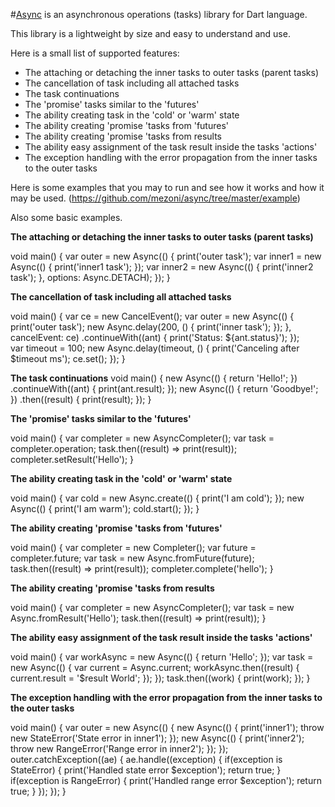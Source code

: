 #[Async](https://github.com/mezoni/async) is an asynchronous operations (tasks) library for Dart language.

This library is a lightweight by size and easy to understand and use.

Here is a small list of supported features:

 - The attaching or detaching the inner tasks to outer tasks (parent tasks)
 - The cancellation of task including all attached tasks
 - The task continuations
 - The 'promise' tasks similar to the 'futures'
 - The ability creating task in the 'cold' or 'warm' state
 - The ability creating 'promise 'tasks from 'futures'
 - The ability creating 'promise 'tasks from results
 - The ability easy assignment of the task result inside the tasks 'actions'
 - The exception handling with the error propagation from the inner tasks to the outer tasks
 
 Here is some examples that you may to run and see how it works and how it may be used.
 (https://github.com/mezoni/async/tree/master/example)
 
 Also some basic examples.
 
**The attaching or detaching the inner tasks to outer tasks (parent tasks)**
 
   void main() {
    var outer = new Async(() {
      print('outer task');
      var inner1 = new Async(() {
        print('inner1 task');
      });
      var inner2 = new Async(() {
        print('inner2 task');
      }, options: Async.DETACH);
    });
  } 

**The cancellation of task including all attached tasks**

  void main() {
    var ce = new CancelEvent();
    var outer = new Async(() {
      print('outer task');
      new Async.delay(200, () {
        print('inner task');
      });
    }, cancelEvent: ce)
    .continueWith((ant) {
      print('Status: ${ant.status}');
    });  
    var timeout = 100;
    new Async.delay(timeout, () {
      print('Canceling after $timeout ms');
      ce.set();
    });
  }

**The task continuations**
   void main() {
    new Async(() {
      return 'Hello!';
    })
    .continueWith((ant) {
      print(ant.result);
    });
    new Async(() {
      return 'Goodbye!';
    })
    .then((result) {
      print(result);
    });
  }
 
**The 'promise' tasks similar to the 'futures'**
  
  void main() {
    var completer = new AsyncCompleter();
    var task = completer.operation;
    task.then((result) => print(result));
    completer.setResult('Hello');
  }

**The ability creating task in the 'cold' or 'warm' state**
 
   void main() {
    var cold = new Async.create(() {
      print('I am cold');
    });
    new Async(() {
      print('I am warm');
      cold.start();
    });
  }

**The ability creating 'promise 'tasks from 'futures'**
 
   void main() {
    var completer = new Completer();
    var future = completer.future;
    var task = new Async.fromFuture(future);
    task.then((result) => print(result));
    completer.complete('hello');
  }

**The ability creating 'promise 'tasks from results**
 
 void main() {
  var completer = new AsyncCompleter();
  var task = new Async.fromResult('Hello');
  task.then((result) => print(result));
}

**The ability easy assignment of the task result inside the tasks 'actions'**
 
   void main() {
    var workAsync = new Async(() {
      return 'Hello';
    });
    var task = new Async(() {
      var current = Async.current;
      workAsync.then((result) {
        current.result = '$result World';
      });
    });
    task.then((work) {
      print(work);
    });
  }

**The exception handling with the error propagation from the inner tasks to the outer tasks**
 
   void main() {
    var outer = new Async(() {
      new Async(() {
        print('inner1');
        throw new StateError('State error in inner1');
      });
      new Async(() {
        print('inner2');
        throw new RangeError('Range error in inner2');
      });
    });
    outer.catchException((ae) {
      ae.handle((exception) {
        if(exception is StateError) {
          print('Handled state error $exception');
          return true;
        }
        if(exception is RangeError) {
          print('Handled range error $exception');
          return true;
        }
      });
    });
  }